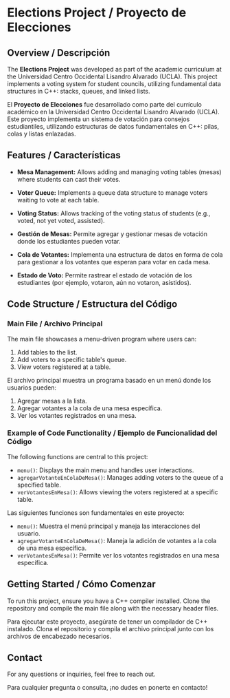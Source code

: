 # Elections Project / Proyecto de Elecciones

## Overview / Descripción

The **Elections Project** was developed as part of the academic curriculum at the Universidad Centro Occidental Lisandro Alvarado (UCLA). This project implements a voting system for student councils, utilizing fundamental data structures in C++: stacks, queues, and linked lists.

El **Proyecto de Elecciones** fue desarrollado como parte del currículo académico en la Universidad Centro Occidental Lisandro Alvarado (UCLA). Este proyecto implementa un sistema de votación para consejos estudiantiles, utilizando estructuras de datos fundamentales en C++: pilas, colas y listas enlazadas.

## Features / Características

- **Mesa Management:** Allows adding and managing voting tables (mesas) where students can cast their votes.
- **Voter Queue:** Implements a queue data structure to manage voters waiting to vote at each table.
- **Voting Status:** Allows tracking of the voting status of students (e.g., voted, not yet voted, assisted).

- **Gestión de Mesas:** Permite agregar y gestionar mesas de votación donde los estudiantes pueden votar.
- **Cola de Votantes:** Implementa una estructura de datos en forma de cola para gestionar a los votantes que esperan para votar en cada mesa.
- **Estado de Voto:** Permite rastrear el estado de votación de los estudiantes (por ejemplo, votaron, aún no votaron, asistidos).

## Code Structure / Estructura del Código

### Main File / Archivo Principal

The main file showcases a menu-driven program where users can:

1. Add tables to the list.
2. Add voters to a specific table's queue.
3. View voters registered at a table.

El archivo principal muestra un programa basado en un menú donde los usuarios pueden:

1. Agregar mesas a la lista.
2. Agregar votantes a la cola de una mesa específica.
3. Ver los votantes registrados en una mesa.

### Example of Code Functionality / Ejemplo de Funcionalidad del Código

The following functions are central to this project:

- `menu()`: Displays the main menu and handles user interactions.
- `agregarVotanteEnColaDeMesa()`: Manages adding voters to the queue of a specified table.
- `verVotantesEnMesa()`: Allows viewing the voters registered at a specific table.

Las siguientes funciones son fundamentales en este proyecto:

- `menu()`: Muestra el menú principal y maneja las interacciones del usuario.
- `agregarVotanteEnColaDeMesa()`: Maneja la adición de votantes a la cola de una mesa específica.
- `verVotantesEnMesa()`: Permite ver los votantes registrados en una mesa específica.

## Getting Started / Cómo Comenzar

To run this project, ensure you have a C++ compiler installed. Clone the repository and compile the main file along with the necessary header files.

Para ejecutar este proyecto, asegúrate de tener un compilador de C++ instalado. Clona el repositorio y compila el archivo principal junto con los archivos de encabezado necesarios.

## Contact

For any questions or inquiries, feel free to reach out.

Para cualquier pregunta o consulta, ¡no dudes en ponerte en contacto!
